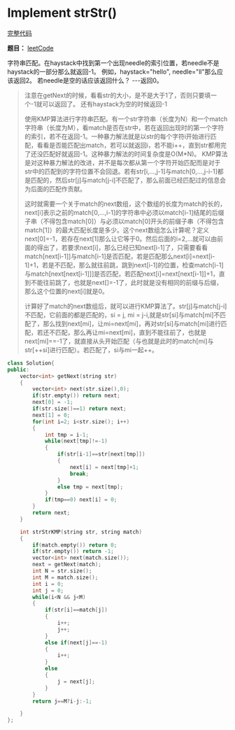 # Implement strStr()
[完整代码](https://github.com/ludandandan/LeetCode/blob/master/01String/strStr.cpp)

**题目：**
[leetCode](https://leetcode.com/problems/implement-strstr/)

字符串匹配。在haystack中找到第一个出现needle的索引位置，若needle不是haystack的一部分那么就返回-1。
例如，haystack="hello", needle="ll"那么应该返回2。
若needle是空的话应该返回什么？ ---返回0。

> 注意在getNext的时候，看看str的大小，是不是大于1了，否则只要填一个-1就可以返回了。
> 还有haystack为空的时候返回-1
> 
> 使用KMP算法进行字符串匹配。有一个str字符串（长度为N）和一个match字符串（长度为M），看match是否在str中，若在返回出现时的第一个字符的索引，若不在返回-1。一种暴力解法就是以str的每个字符i开始进行匹配，看看是否能匹配出match，若可以就返回i，若不能i++，直到str都用完了还没匹配好就返回-1。这种暴力解法的时间复杂度是O(M*N)。 KMP算法是对这种暴力解法的改进，并不是每次都从第一个字符开始匹配而是对于str中的匹配到的字符位置不会回退。若有str[i,...,j-1]与match[0,...,j-i-1]都是匹配的，然后str[j]与match[j-i]不匹配了，那么前面已经匹配过的信息会为后面的匹配作贡献。
> 
> 这时就需要一个关于match的next数组，这个数组的长度为match的长的，next[i]表示之前的match[0,...,i-1]的字符串中必须以match[i-1]结尾的后缀子串（不得包含match[0]）与必须以match[0]开头的前缀子串（不得包含match[1]）的最大匹配长度是多少。这个next数组怎么计算呢？定义next[0]=-1，若存在next[1]那么让它等于0。然后后面的i=2,...就可以由前面的得出了，若要求next[i]，那么已经已知next[i-1]了，只需要看看match[next[i-1]]与match[i-1]是否匹配，若是匹配那么next[i]=next[i-1]+1，若是不匹配，那么就往前跳，跳到next[i-1]的位置，检查match[i-1]与match[next[next[i-1]]]是否匹配，若匹配next[i]=next[next[i-1]]+1，直到不能往前跳了，也就是next[]=-1了，此时就是没有相同的前缀与后缀，那么这个位置的next[i]就是0。
> 
> 计算好了match的next数组后，就可以进行KMP算法了。str[j]与match[j-i]不匹配，它前面的都是匹配的，si = j, mi = j-i,就是str[si]与match[mi]不匹配了，那么找到next[mi]，让mi=next[mi]，再对str[si]与match[mi]进行匹配，若还不匹配，那么再让mi=next[mi]，直到不能往前了，也就是next[mi]==-1了，就直接从头开始匹配（与也就是此时的match[mi]与str[++si]进行匹配）。若匹配了，si与mi一起++。

```c++
class Solution{
public:
    vector<int> getNext(string str)
    {
        vector<int> next(str.size(),0);
        if(str.empty()) return next;
        next[0] = -1;
        if(str.size()==1) return next;
        next[1] = 0;
        for(int i=2; i<str.size(); i++)
        {
            int tmp = i-1;
            while(next[tmp]!=-1)
            {
                if(str[i-1]==str[next[tmp]]) 
                {   
                    next[i] = next[tmp]+1;
                    break;
                }
                else tmp = next[tmp];
            }
            if(tmp==0) next[i] = 0;
        }
        return next;
    }

    int strStrKMP(string str, string match)
    {
        if(match.empty()) return 0; 
        if(str.empty()) return -1;
        vector<int> next(match.size());
        next = getNext(match);
        int N = str.size();
        int M = match.size();
        int i = 0;
        int j = 0;
        while(i<N && j<M)
        {
            if(str[i]==match[j])
            {
                i++;
                j++;
            }
            else if(next[j]==-1)
            {
                i++;
            }
            else
            {
                j = next[j];
            }
        }
        return j==M?i-j:-1;

    }
};

```